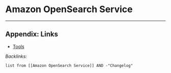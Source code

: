 # Amazon OpenSearch Service

---

## Appendix: Links

* [Tools](../../../Tools.md)

*Backlinks:*

````dataview
list from [[Amazon OpenSearch Service]] AND -"Changelog"
````
